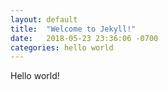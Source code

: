 ```yaml
---
layout: default 
title:  "Welcome to Jekyll!"
date:   2018-05-23 23:36:06 -0700
categories: hello world
---
```

Hello world!
